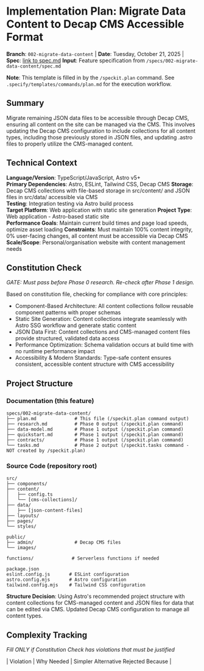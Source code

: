 # Implementation Plan: Migrate Data Content to Decap CMS Accessible Format

**Branch**: `002-migrate-data-content` | **Date**: Tuesday, October 21, 2025 | **Spec**: [link to spec.md](/home/rd/project/bedalo3/specs/002-migrate-data-content/spec.md)
**Input**: Feature specification from `/specs/002-migrate-data-content/spec.md`

**Note**: This template is filled in by the `/speckit.plan` command. See `.specify/templates/commands/plan.md` for the execution workflow.

## Summary

Migrate remaining JSON data files to be accessible through Decap CMS, ensuring all content on the site can be managed via the CMS. This involves updating the Decap CMS configuration to include collections for all content types, including those previously stored in JSON files, and updating .astro files to properly utilize the CMS-managed content.

## Technical Context

**Language/Version**: TypeScript/JavaScript, Astro v5+  
**Primary Dependencies**: Astro, ESLint, Tailwind CSS, Decap CMS
**Storage**: Decap CMS collections with file-based storage in src/content/ and JSON files in src/data/ accessible via CMS  
**Testing**: Integration testing via Astro build process  
**Target Platform**: Web application with static site generation
**Project Type**: Web application - Astro-based static site  
**Performance Goals**: Maintain current build times and page load speeds, optimize asset loading
**Constraints**: Must maintain 100% content integrity, 0% user-facing changes, all content must be accessible via Decap CMS
**Scale/Scope**: Personal/organisation website with content management needs

## Constitution Check

*GATE: Must pass before Phase 0 research. Re-check after Phase 1 design.*

Based on constitution file, checking for compliance with core principles:
- Component-Based Architecture: All content collections follow reusable component patterns with proper schemas
- Static Site Generation: Content collections integrate seamlessly with Astro SSG workflow and generate static content
- JSON Data First: Content collections and CMS-managed content files provide structured, validated data access
- Performance Optimization: Schema validation occurs at build time with no runtime performance impact
- Accessibility & Modern Standards: Type-safe content ensures consistent, accessible content structure with CMS accessibility

## Project Structure

### Documentation (this feature)

```
specs/002-migrate-data-content/
├── plan.md              # This file (/speckit.plan command output)
├── research.md          # Phase 0 output (/speckit.plan command)
├── data-model.md        # Phase 1 output (/speckit.plan command)
├── quickstart.md        # Phase 1 output (/speckit.plan command)
├── contracts/           # Phase 1 output (/speckit.plan command)
└── tasks.md             # Phase 2 output (/speckit.tasks command - NOT created by /speckit.plan)
```

### Source Code (repository root)

```
src/
├── components/
├── content/
│   ├── config.ts
│   └── [cms-collections]/
├── data/
│   ├── [json-content-files]
├── layouts/
├── pages/
└── styles/

public/
├── admin/               # Decap CMS files
└── images/

functions/              # Serverless functions if needed

package.json
eslint.config.js       # ESLint configuration
astro.config.mjs       # Astro configuration
tailwind.config.mjs    # Tailwind CSS configuration
```

**Structure Decision**: Using Astro's recommended project structure with content collections for CMS-managed content and JSON files for data that can be edited via CMS. Updated Decap CMS configuration to manage all content types.

## Complexity Tracking

*Fill ONLY if Constitution Check has violations that must be justified*

| Violation | Why Needed | Simpler Alternative Rejected Because |

